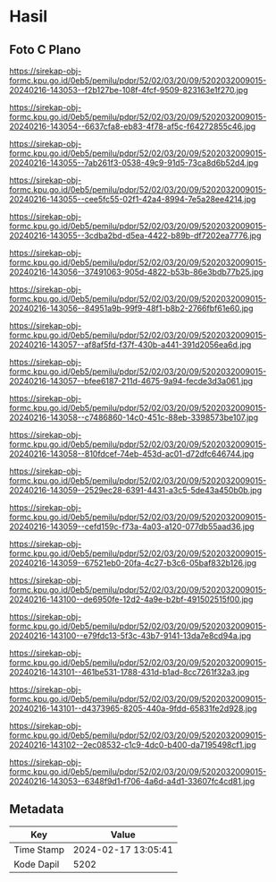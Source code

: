 # Hasil

## Foto C Plano

https://sirekap-obj-formc.kpu.go.id/0eb5/pemilu/pdpr/52/02/03/20/09/5202032009015-20240216-143053--f2b127be-108f-4fcf-9509-823163e1f270.jpg

https://sirekap-obj-formc.kpu.go.id/0eb5/pemilu/pdpr/52/02/03/20/09/5202032009015-20240216-143054--6637cfa8-eb83-4f78-af5c-f64272855c46.jpg

https://sirekap-obj-formc.kpu.go.id/0eb5/pemilu/pdpr/52/02/03/20/09/5202032009015-20240216-143055--7ab261f3-0538-49c9-91d5-73ca8d6b52d4.jpg

https://sirekap-obj-formc.kpu.go.id/0eb5/pemilu/pdpr/52/02/03/20/09/5202032009015-20240216-143055--cee5fc55-02f1-42a4-8994-7e5a28ee4214.jpg

https://sirekap-obj-formc.kpu.go.id/0eb5/pemilu/pdpr/52/02/03/20/09/5202032009015-20240216-143055--3cdba2bd-d5ea-4422-b89b-df7202ea7776.jpg

https://sirekap-obj-formc.kpu.go.id/0eb5/pemilu/pdpr/52/02/03/20/09/5202032009015-20240216-143056--37491063-905d-4822-b53b-86e3bdb77b25.jpg

https://sirekap-obj-formc.kpu.go.id/0eb5/pemilu/pdpr/52/02/03/20/09/5202032009015-20240216-143056--84951a9b-99f9-48f1-b8b2-2766fbf61e60.jpg

https://sirekap-obj-formc.kpu.go.id/0eb5/pemilu/pdpr/52/02/03/20/09/5202032009015-20240216-143057--af8af5fd-f37f-430b-a441-391d2056ea6d.jpg

https://sirekap-obj-formc.kpu.go.id/0eb5/pemilu/pdpr/52/02/03/20/09/5202032009015-20240216-143057--bfee6187-211d-4675-9a94-fecde3d3a061.jpg

https://sirekap-obj-formc.kpu.go.id/0eb5/pemilu/pdpr/52/02/03/20/09/5202032009015-20240216-143058--c7486860-14c0-451c-88eb-3398573be107.jpg

https://sirekap-obj-formc.kpu.go.id/0eb5/pemilu/pdpr/52/02/03/20/09/5202032009015-20240216-143058--810fdcef-74eb-453d-ac01-d72dfc646744.jpg

https://sirekap-obj-formc.kpu.go.id/0eb5/pemilu/pdpr/52/02/03/20/09/5202032009015-20240216-143059--2529ec28-6391-4431-a3c5-5de43a450b0b.jpg

https://sirekap-obj-formc.kpu.go.id/0eb5/pemilu/pdpr/52/02/03/20/09/5202032009015-20240216-143059--cefd159c-f73a-4a03-a120-077db55aad36.jpg

https://sirekap-obj-formc.kpu.go.id/0eb5/pemilu/pdpr/52/02/03/20/09/5202032009015-20240216-143059--67521eb0-20fa-4c27-b3c6-05baf832b126.jpg

https://sirekap-obj-formc.kpu.go.id/0eb5/pemilu/pdpr/52/02/03/20/09/5202032009015-20240216-143100--de6950fe-12d2-4a9e-b2bf-491502515f00.jpg

https://sirekap-obj-formc.kpu.go.id/0eb5/pemilu/pdpr/52/02/03/20/09/5202032009015-20240216-143100--e79fdc13-5f3c-43b7-9141-13da7e8cd94a.jpg

https://sirekap-obj-formc.kpu.go.id/0eb5/pemilu/pdpr/52/02/03/20/09/5202032009015-20240216-143101--461be531-1788-431d-b1ad-8cc7261f32a3.jpg

https://sirekap-obj-formc.kpu.go.id/0eb5/pemilu/pdpr/52/02/03/20/09/5202032009015-20240216-143101--d4373965-8205-440a-9fdd-65831fe2d928.jpg

https://sirekap-obj-formc.kpu.go.id/0eb5/pemilu/pdpr/52/02/03/20/09/5202032009015-20240216-143102--2ec08532-c1c9-4dc0-b400-da7195498cf1.jpg

https://sirekap-obj-formc.kpu.go.id/0eb5/pemilu/pdpr/52/02/03/20/09/5202032009015-20240216-143053--6348f9d1-f706-4a6d-a4d1-33607fc4cd81.jpg


## Metadata

| Key        | Value               |
| ---------- | ------------------- |
| Time Stamp | 2024-02-17 13:05:41 |
| Kode Dapil | 5202                |




